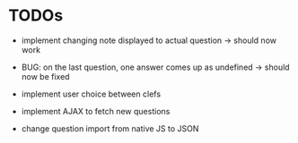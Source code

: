 # TODOs

- implement changing note displayed to actual question
  -> should now work
- BUG: on the last question, one answer comes up as undefined
  -> should now be fixed
  
- implement user choice between clefs
- implement AJAX to fetch new questions
- change question import from native JS to JSON